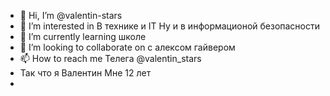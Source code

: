 - 👋 Hi, I’m @valentin-stars
- 👀 I’m interested in В технике и IT Ну и в информационой безопасности
- 🌱 I’m currently learning школе
- 💞️ I’m looking to collaborate on с алексом гайвером
- 📫 How to reach me Телега @valentin_stars 
- Так что я Валентин Мне 12 лет 
- 

<!---
valentin-stars/valentin-stars is a ✨ special ✨ repository because its `README.md` (this file) appears on your GitHub profile.
You can click the Preview link to take a look at your changes.
--->
